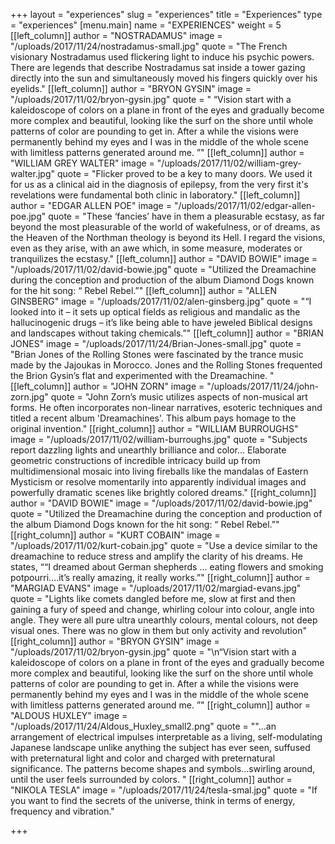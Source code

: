 +++
layout = "experiences"
slug = "experiences"
title = "Experiences"
type = "experiences"
[menu.main]
name = "EXPERIENCES"
weight = 5
[[left_column]]
author = "NOSTRADAMUS"
image = "/uploads/2017/11/24/nostradamus-small.jpg"
quote = "The French visionary Nostradamus used flickering light to induce his psychic powers. There are legends that describe Nostradamus sat inside a tower gazing directly into the sun and simultaneously moved his fingers quickly over his eyelids."
[[left_column]]
author = "BRYON GYSIN"
image = "/uploads/2017/11/02/bryon-gysin.jpg"
quote = " “Vision start with a kaleidoscope of colors on a plane in front of the eyes and gradually become more complex and beautiful, looking like the surf on the shore until whole patterns of color are pounding to get in. After a while the visions were permanently behind my eyes and I was in the middle of the whole scene with limitless patterns generated around me. ”"
[[left_column]]
author = "WILLIAM GREY WALTER"
image = "/uploads/2017/11/02/william-grey-walter.jpg"
quote = "Flicker proved to be a key to many doors. We used it for us as a clinical aid in the diagnosis of epilepsy, from the very first it's revelations were fundamental both clinic in laboratory."
[[left_column]]
author = "EDGAR ALLEN POE"
image = "/uploads/2017/11/02/edgar-allen-poe.jpg"
quote = "These ‘fancies’ have in them a pleasurable ecstasy, as far beyond the most pleasurable of the world of wakefulness, or of dreams, as the Heaven of the Northman theology is beyond its Hell. I regard the visions, even as they arise, with an awe which, in some measure, moderates or tranquilizes the ecstasy."
[[left_column]]
author = "DAVID BOWIE"
image = "/uploads/2017/11/02/david-bowie.jpg"
quote = "Utilized the Dreamachine during the conception and production of the album Diamond Dogs known for the hit song: “ Rebel Rebel.”"
[[left_column]]
author = "ALLEN GINSBERG"
image = "/uploads/2017/11/02/alen-ginsberg.jpg"
quote = "“I looked into it – it sets up optical fields as religious and mandalic as the hallucinogenic drugs – it’s like being able to have jeweled Biblical designs and landscapes without taking chemicals.”"
[[left_column]]
author = "BRIAN JONES"
image = "/uploads/2017/11/24/Brian-Jones-small.jpg"
quote = "Brian Jones of the Rolling Stones were fascinated by the trance music made by the Jajoukas in Morocco.  Jones and the Rolling Stones frequented the Brion Gysin’s flat and experimented with the Dreamachine. "
[[left_column]]
author = "JOHN ZORN"
image = "/uploads/2017/11/24/john-zorn.jpg"
quote = "John Zorn’s music utilizes aspects of non-musical art forms. He often incorporates non-linear narratives, esoteric techniques and titled a recent album 'Dreamachines'. This album pays homage to the original invention."
[[right_column]]
author = "WILLIAM BURROUGHS"
image = "/uploads/2017/11/02/william-burroughs.jpg"
quote = "Subjects report dazzling lights and unearthly brilliance and color... Elaborate geometric constructions of incredible intricacy build up from multidimensional mosaic into living fireballs like the mandalas of Eastern Mysticism or resolve momentarily into apparently individual images and powerfully dramatic scenes like brightly colored dreams."
[[right_column]]
author = "DAVID BOWIE"
image = "/uploads/2017/11/02/david-bowie.jpg"
quote = "Utilized the Dreamachine during the conception and production of the album Diamond Dogs known for the hit song: “ Rebel Rebel.”"
[[right_column]]
author = "KURT COBAIN"
image = "/uploads/2017/11/02/kurt-cobain.jpg"
quote = "Use a device similar to the dreamachine to reduce stress and amplify the clarity of his dreams. He states, ““I dreamed about German shepherds … eating flowers and smoking potpourri….it’s really amazing, it really works.”"
[[right_column]]
author = "MARGIAD EVANS"
image = "/uploads/2017/11/02/margiad-evans.jpg"
quote = "Lights like comets dangled before me, slow at first and then gaining a fury of speed and change, whirling colour into colour, angle into angle. They were all pure ultra unearthly colours, mental colours, not deep visual ones. There was no glow in them but only activity and revolution"
[[right_column]]
author = "BRYON GYSIN"
image = "/uploads/2017/11/02/bryon-gysin.jpg"
quote = "\n“Vision start with a kaleidoscope of colors on a plane in front of the eyes and gradually become more complex and beautiful, looking like the surf on the shore until whole patterns of color are pounding to get in. After a while the visions were permanently behind my eyes and I was in the middle of the whole scene with limitless patterns generated around me. ”"
[[right_column]]
author = "ALDOUS HUXLEY"
image = "/uploads/2017/11/24/Aldous_Huxley_small2.png"
quote = "\"...an arrangement of electrical impulses interpretable as a living, self-modulating Japanese landscape unlike anything the subject has ever seen, suffused with preternatural light and color and charged with preternatural significance.  The patterns become shapes and symbols…swirling around, until the user feels surrounded by colors. "
[[right_column]]
author = "NIKOLA TESLA"
image = "/uploads/2017/11/24/tesla-smal.jpg"
quote = "If you want to find the secrets of the universe, think in terms of energy, frequency and vibration."

+++
